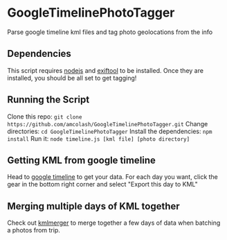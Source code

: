 # GoogleTimelinePhotoTagger
Parse google timeline kml files and tag photo geolocations from the info

## Dependencies
This script requires [nodejs](https://nodejs.org/) and [exiftool](https://www.sno.phy.queensu.ca/~phil/exiftool/) to be installed. Once they are installed, you should be all set to get tagging!

## Running the Script
Clone this repo: `git clone https://github.com/amcolash/GoogleTimelinePhotoTagger.git`
Change directories: `cd GoogleTimelinePhotoTagger`
Install the dependencies: `npm install`
Run it: `node timeline.js [kml file] [photo directory]`

## Getting KML from google timeline
Head to [google timeline](https://www.google.com/maps/timeline) to get your data. For each day you want, click the gear in the bottom right corner and select "Export this day to KML"

## Merging multiple days of KML together
Check out [kmlmerger](https://kmlmerger.com/) to merge together a few days of data when batching a photos from trip.
